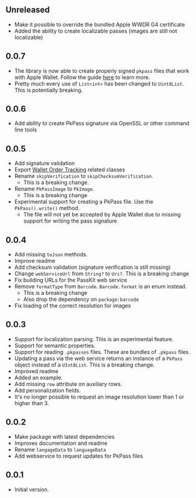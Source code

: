## Unreleased

- Make it possible to override the bundled Apple WWDR G4 certificate
- Added the ability to create localizable passes (images are still not localizable)

## 0.0.7

- The library is now able to create properly signed `pkpass` files that work with Apple Wallet.
  Follow the guide [here](https://github.com/ueman/passkit/blob/master/passkit/SIGNING.md) to learn more.
- Pretty much every use of `List<int>` has been changed to `Uint8List`. This is potentially breaking.

## 0.0.6

- Add ability to create PkPass signature via OpenSSL or other command line tools

## 0.0.5

- Add signature validation
- Export [Wallet Order Tracking](https://developer.apple.com/documentation/walletorders) related classes
- Rename `skipVerification` to `skipChecksumVerification`. 
  - This is a breaking change.
- Rename `PkPassImage` to `PkImage`.
  - This is a breaking change
- Experimental support for creating a PkPass file. Use the `PkPass().write()` method.
  - The file will not yet be accepted by Apple Wallet due to missing support for writing the pass signature 

## 0.0.4

- Add missing `toJson` methods.
- Improve readme
- Add checksum validation (signature verification is still missing)
- Change `webServiceUrl` from `String?` to `Uri?`. This is a breaking change
- Fix building URLs for the PassKit web service
- Remove `formatType` from `Barcode`. `Barcode.format` is an enum instead. 
  - This is a breaking change
  - Also drop the dependency on `package:barcode`
- Fix loading of the correct resolution for images

## 0.0.3

- Support for localization parsing. This is an experimental feature.
- Support for semantic properties.
- Support for reading `.pkpasses` files. These are bundles of `.pkpass` files.
- Updating a pass via the web service returns an instance of a `PkPass` object instead of a `UInt8List`. This is a breaking change.
- Improved readme
- Added an example.
- Add missing `row` attribute on auxiliary rows.
- Add personalization fields.
- It's no longer possible to request an image resolution lower than 1 or higher than 3.

## 0.0.2

- Make package with latest dependencies
- Improves documentation and readme
- Rename `langageData` to `languageData`
- Add webservice to request updates for PkPass files

## 0.0.1

- Initial version.
